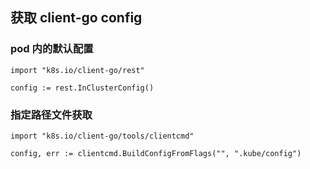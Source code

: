 ## 获取 client-go config

### pod 内的默认配置

```
import "k8s.io/client-go/rest"

config := rest.InClusterConfig()
```

### 指定路径文件获取

```
import "k8s.io/client-go/tools/clientcmd"

config, err := clientcmd.BuildConfigFromFlags("", ".kube/config")
```